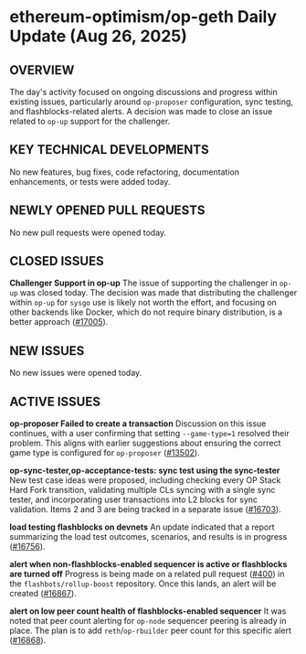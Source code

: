 # ethereum-optimism/op-geth Daily Update (Aug 26, 2025)
## OVERVIEW 
The day's activity focused on ongoing discussions and progress within existing issues, particularly around `op-proposer` configuration, sync testing, and flashblocks-related alerts. A decision was made to close an issue related to `op-up` support for the challenger.

## KEY TECHNICAL DEVELOPMENTS
No new features, bug fixes, code refactoring, documentation enhancements, or tests were added today.

## NEWLY OPENED PULL REQUESTS
No new pull requests were opened today.

## CLOSED ISSUES
**Challenger Support in op-up**
The issue of supporting the challenger in `op-up` was closed today. The decision was made that distributing the challenger within `op-up` for `sysgo` use is likely not worth the effort, and focusing on other backends like Docker, which do not require binary distribution, is a better approach ([#17005](https://github.com/ethereum-optimism/op-geth/issues/17005)).

## NEW ISSUES
No new issues were opened today.

## ACTIVE ISSUES
**op-proposer Failed to create a transaction**
Discussion on this issue continues, with a user confirming that setting `--game-type=1` resolved their problem. This aligns with earlier suggestions about ensuring the correct game type is configured for `op-proposer` ([#13502](https://github.com/ethereum-optimism/op-geth/issues/13502)).

**op-sync-tester,op-acceptance-tests: sync test using the sync-tester**
New test case ideas were proposed, including checking every OP Stack Hard Fork transition, validating multiple CLs syncing with a single sync tester, and incorporating user transactions into L2 blocks for sync validation. Items 2 and 3 are being tracked in a separate issue ([#16703](https://github.com/ethereum-optimism/op-geth/issues/16703)).

**load testing flashblocks on devnets**
An update indicated that a report summarizing the load test outcomes, scenarios, and results is in progress ([#16756](https://github.com/ethereum-optimism/op-geth/issues/16756)).

**alert when non-flashblocks-enabled sequencer is active or flashblocks are turned off**
Progress is being made on a related pull request ([#400](https://github.com/flashbots/rollup-boost/pull/400)) in the `flashbots/rollup-boost` repository. Once this lands, an alert will be created ([#16867](https://github.com/ethereum-optimism/op-geth/issues/16867)).

**alert on low peer count health of flashblocks-enabled sequencer**
It was noted that peer count alerting for `op-node` sequencer peering is already in place. The plan is to add `reth`/`op-rbuilder` peer count for this specific alert ([#16868](https://github.com/ethereum-optimism/op-geth/issues/16868)).